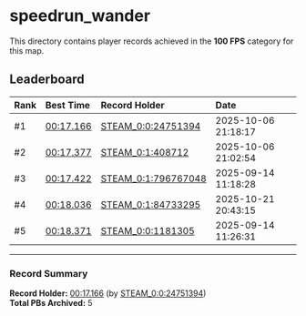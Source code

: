 # speedrun_wander

This directory contains player records achieved in the **100 FPS** category for this map.

## Leaderboard

| Rank | Best Time | Record Holder | Date                |
| :--- | :-------- | :------------ | :------------------ |
| #1   | [00:17.166](./00017166_STEAM_0_0_24751394_20251006-211817.zip) | [STEAM_0:0:24751394](https://speedrun16.com/profile/STEAM_0:0:24751394)   | 2025-10-06 21:18:17 |
| #2   | [00:17.377](./00017377_STEAM_0_1_408712_20251006-210254.zip) | [STEAM_0:1:408712](https://speedrun16.com/profile/STEAM_0:1:408712)   | 2025-10-06 21:02:54 |
| #3   | [00:17.422](./00017422_STEAM_0_1_796767048_20250914-111828.zip) | [STEAM_0:1:796767048](https://speedrun16.com/profile/STEAM_0:1:796767048)   | 2025-09-14 11:18:28 |
| #4   | [00:18.036](./00018036_STEAM_0_1_84733295_20251021-204315.zip) | [STEAM_0:1:84733295](https://speedrun16.com/profile/STEAM_0:1:84733295)   | 2025-10-21 20:43:15 |
| #5   | [00:18.371](./00018371_STEAM_0_0_1181305_20250914-112631.zip) | [STEAM_0:0:1181305](https://speedrun16.com/profile/STEAM_0:0:1181305)   | 2025-09-14 11:26:31 |

---

### Record Summary
**Record Holder:** [00:17.166](./00017166_STEAM_0_0_24751394_20251006-211817.zip) (by [STEAM_0:0:24751394](https://speedrun16.com/profile/STEAM_0:0:24751394))  
**Total PBs Archived:** 5